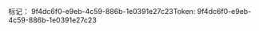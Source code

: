 <span data-ttu-id="9d6a8-101">标记： 9f4dc6f0-e9eb-4c59-886b-1e0391e27c23</span><span class="sxs-lookup"><span data-stu-id="9d6a8-101">Token: 9f4dc6f0-e9eb-4c59-886b-1e0391e27c23</span></span>